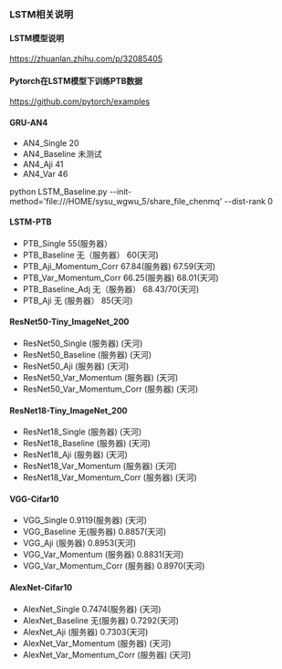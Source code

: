 ### LSTM相关说明

#### LSTM模型说明
https://zhuanlan.zhihu.com/p/32085405

#### Pytorch在LSTM模型下训练PTB数据
https://github.com/pytorch/examples

#### GRU-AN4
* AN4_Single    20
* AN4_Baseline  未测试
* AN4_Aji       41
* AN4_Var       46


python LSTM_Baseline.py --init-method='file:///HOME/sysu_wgwu_5/share_file_chenmq' --dist-rank 0


#### LSTM-PTB
* PTB_Single        55(服务器）
* PTB_Baseline      无（服务器）                  60(天河)
* PTB_Aji_Momentum_Corr   67.84(服务器)          67.59(天河)
* PTB_Var_Momentum_Corr   66.25(服务器)          68.01(天河)
* PTB_Baseline_Adj  无（服务器）                  68.43/70(天河)
* PTB_Aji           无 (服务器）                  85(天河)


#### ResNet50-Tiny_ImageNet_200
* ResNet50_Single    (服务器)          (天河)
* ResNet50_Baseline      (服务器)     (天河)
* ResNet50_Aji           (服务器)     (天河)
* ResNet50_Var_Momentum  (服务器)     (天河)
* ResNet50_Var_Momentum_Corr  (服务器)     (天河)


#### ResNet18-Tiny_ImageNet_200
* ResNet18_Single    (服务器)          (天河)
* ResNet18_Baseline      (服务器)     (天河)
* ResNet18_Aji           (服务器)     (天河)
* ResNet18_Var_Momentum  (服务器)     (天河)
* ResNet18_Var_Momentum_Corr  (服务器)     (天河)


#### VGG-Cifar10
* VGG_Single    0.9119(服务器)          (天河)
* VGG_Baseline    无(服务器)          0.8857(天河)
* VGG_Aji           (服务器)          0.8953(天河)
* VGG_Var_Momentum  (服务器)          0.8831(天河)
* VGG_Var_Momentum_Corr  (服务器)     0.8970(天河)

#### AlexNet-Cifar10
* AlexNet_Single    0.7474(服务器)          (天河)
* AlexNet_Baseline    无(服务器)     0.7292(天河)
* AlexNet_Aji           (服务器)     0.7303(天河)
* AlexNet_Var_Momentum  (服务器)     (天河)
* AlexNet_Var_Momentum_Corr  (服务器)     (天河)


